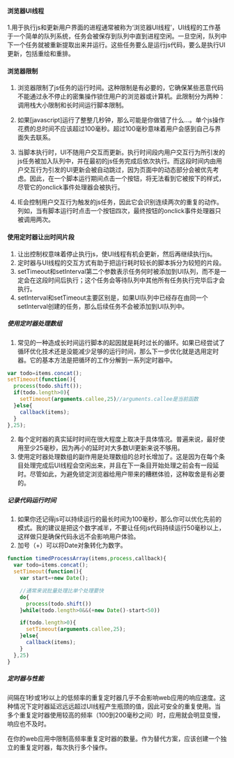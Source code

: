 #### 浏览器UI线程
1.用于执行js和更新用户界面的进程通常被称为‘浏览器UI线程’，UI线程的工作基于一个简单的队列系统，任务会被保存到队列中直到进程空闲。一旦空闲，队列中下一个任务就被重新提取出来并运行。这些任务要么是运行js代码，要么是执行UI更新，包括重绘和重排。
#### 浏览器限制
1. 浏览器限制了js任务的运行时间。这种限制是有必要的，它确保某些恶意代码不能通过永不停止的密集操作锁住用户的浏览器或计算机。此限制分为两种：调用栈大小限制和长时间运行脚本限制。

2. 如果[javascript]运行了整整几秒钟，那么可能是你做错了什么...。单个js操作花费的总时间不应该超过100毫秒。超过100毫秒意味着用户会感到自己与界面失去联系。
3. 当脚本执行时，UI不随用户交互而更新。执行时间段内用户交互行为所引发的js任务被加入队列中，并在最初的js任务完成后依次执行。而这段时间内由用户交互行为引发的UI更新会被自动跳过，因为页面中的动态部分会被优先考虑。因此，在一个脚本运行期间点击一个按钮，将无法看到它被按下的样式，尽管它的onclick事件处理器会被执行。
4. IE会控制用户交互行为触发的js任务，因此它会识别连续两次的重复的动作。列如，当有脚本运行时点击一个按钮四次，最终按钮的onclick事件处理器只被调用两次。
#### 使用定时器让出时间片段
1. 让出控制权意味着停止执行js，使UI线程有机会更新，然后再继续执行js。
2. 定时器与UI线程的交互方式有助于把运行耗时较长的脚本拆分为较短的片段。
3. setTimeout和setInterval第二个参数表示任务何时被添加到UI队列，而不是一定会在这段时间后执行；这个任务会等待队列中其他所有任务执行完毕后才会执行。
4. setInterval和setTimeout主要区别是，如果UI队列中已经存在由同一个setInterval创建的任务，那么后续任务不会被添加到UI队列中。
##### 使用定时器处理数组
1. 常见的一种造成长时间运行脚本的起因就是耗时过长的循环。如果已经尝试了循环优化技术还是没能减少足够的运行时间，那么下一步优化就是选用定时器。它的基本方法是把循环的工作分解到一系列定时器中。
```js
var todo=items.concat();
setTimeout(function(){
  process(todo.shift());
  if(todo.length>0){
    setTimeout(arguments.callee,25)//arguments.callee是当前函数
  }else{
    callback(items);
  }
},25);
```
2. 每个定时器的真实延时时间在很大程度上取决于具体情况。普遍来说，最好使用至少25毫秒，因为再小的延时对大多数UI更新来说不够用。
3. 使用定时器处理数组的副作用是处理数组的总时长增加了。这是因为在每个条目处理完成后UI线程会空闲出来，并且在下一条目开始处理之前会有一段延时。尽管如此，为避免锁定浏览器给用户带来的糟糕体验，这种取舍是有必要的。
##### 记录代码运行时间
1. 如果你还记得js可以持续运行的最长时间为100毫秒，那么你可以优化先前的模式。我的建议是把这个数字减半，不要让任何js代码持续运行50毫秒以上，这样做只是确保代码永远不会影响用户体验。
2. 加号（+）可以将Date对象转化为数字。
```js
function timedProcessArray(items,process,callback){
  var todo=items.concat();
  setTimeout(function(){
    var start=+new Date();

    //通常来说批量处理比单个处理要快
    do{
      process(todo.shift())
    }while(todo.length>0&&(+new Date()-start<50))

    if(todo.length>0){
      setTimeout(arguments.callee,25);
    }else{
      callback(items);
    }
  },25)
}
```
##### 定时器与性能
间隔在1秒或1秒以上的低频率的重复定时器几乎不会影响web应用的响应速度。这种情况下定时器延迟远远超过UI线程产生瓶颈的值，因此可安全的重复使用。当多个重复定时器使用较高的频率（100到200毫秒之间）时，应用就会明显变慢，响应也不及时。

在你的web应用中限制高频率重复定时器的数量。作为替代方案，应该创建一个独立的重复定时器，每次执行多个操作。
